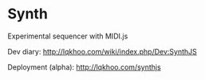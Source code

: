 Synth
=====
Experimental sequencer with MIDI.js

Dev diary: http://lqkhoo.com/wiki/index.php/Dev:SynthJS

Deployment (alpha): http://lqkhoo.com/synthjs
